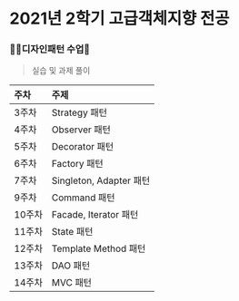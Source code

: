 # 2021년 2학기 고급객체지향 전공

### 👨‍💻디자인패턴 수업👨‍
> 실습 및 과제 풀이

|주차|주제|
|:--|:--|
|3주차|Strategy 패턴|
|4주차|Observer 패턴|
|5주차|Decorator 패턴|
|6주차|Factory 패턴|
|7주차|Singleton, Adapter 패턴|
|9주차|Command 패턴|
|10주차|Facade, Iterator 패턴|
|11주차|State 패턴|
|12주차|Template Method 패턴|
|13주차|DAO 패턴|
|14주차|MVC 패턴|
